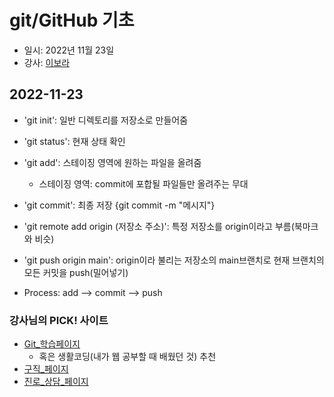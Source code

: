 # git/GitHub 기초

- 일시: 2022년 11월 23일
- 강사: [이보라](https://github.com/Violet-Bora-Lee)


## 2022-11-23
- 'git init': 일반 디렉토리를 저장소로 만들어줌
- 'git status': 현재 상태 확인
- 'git add': 스테이징 영역에 원하는 파일을 올려줌
  - 스테이징 영역: commit에 포합될 파일들만 올려주는 무대
- 'git commit': 최종 저장 {git commit -m "메시지"}
- 'git remote add origin (저장소 주소)': 특정 저장소를 origin이라고 부름(북마크와 비슷)
- 'git push origin main': origin이라 불리는 저장소의 main브랜치로 현재 브랜치의 모든 커밋을 push(밀어넣기)

- Process: add --> commit --> push

### 강사님의 PICK! 사이트
- [Git_학습페이지](https://learngitbranching.js.org/?locale=ko)
  - 혹은 생활코딩(내가 웹 공부할 때 배웠던 것) 추천
- [구직_페이지](https://www.wanted.co.kr/)
- [진로_상담_페이지](https://okky.kr/articles/376898)